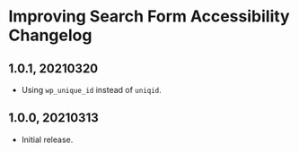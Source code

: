 # Improving Search Form Accessibility Changelog

## 1.0.1, 20210320

- Using `wp_unique_id` instead of `uniqid`.


## 1.0.0, 20210313

- Initial release.
